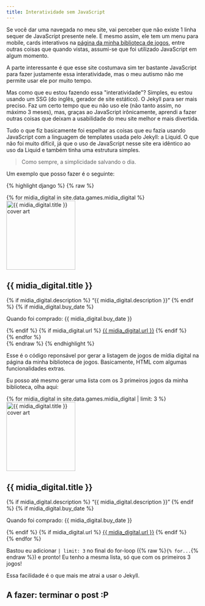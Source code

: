 ```yaml
---
title: Interatividade sem JavaScript
---
```


Se você dar uma navegada no meu site, vai perceber que não existe 1 linha
sequer de JavaScript presente nele. E mesmo assim, ele tem um menu para mobile,
cards interativos na [página da minha biblioteca de jogos](/games), entre
outras coisas que quando vistas, assumi-se que foi utilizado JavaScript em
algum momento.

A parte interessante é que esse site costumava sim ter bastante JavaScript para
fazer justamente essa interatividade, mas o meu autismo não me permite usar ele
por muito tempo.

Mas como que eu estou fazendo essa "interatividade"? Simples, eu estou usando
um SSG (do inglês, gerador de site estático). O Jekyll para ser mais preciso.
Faz um certo tempo que eu não uso ele (não tanto assim, no máximo 3 meses),
mas, graças ao JavaScript irônicamente, aprendi a fazer outras coisas que
deixam a usabilidade do meu site melhor e mais divertida.

Tudo o que fiz basicamente foi espelhar as coisas que eu fazia usando
JavaScript com a linguagem de templates usada pelo Jekyll: a Liquid. O que não
foi muito difícil, já que o uso de JavaScript nesse site era idêntico ao uso da
Liquid e também tinha uma estrutura simples.

> Como sempre, a simplicidade salvando o dia.

Um exemplo que posso fazer é o seguinte:

{% highlight django %}
{% raw %}
<div class="game_collection">
{% for midia_digital in site.data.games.midia_digital %}
<div class="game" id="{{ midia_digital.title | slugify }}">
<a href="#{{ midia_digital.title | slugify }}">
    <img
        alt="{{ midia_digital.title }} cover art"
        width="180"
        height="180"
        loading="lazy"
        src="{{ midia_digital.cover }}">
</a>
    <hgroup class="game_info">
        <h2>{{ midia_digital.title }}</h2>
        {% if midia_digital.description %}
            <q>{{ midia_digital.description }}</q>
        {% endif %}
        {% if midia_digital.buy_date %}
            <p><span style="color: var(--accent)">Quando foi comprado:</span> {{ midia_digital.buy_date }}</p>
        {% endif %}
        {% if midia_digital.url %}
            <a href="{{ midia_digital.url }}" target="_blank">{{ midia_digital.url }}</a>
        {% endif %}
    </hgroup>
</div>
{% endfor %}
</div>
{% endraw %}
{% endhighlight %}

Esse é o código reponsável por gerar a listagem de jogos de mídia digital na
página da minha biblioteca de jogos. Basicamente, HTML com algumas
funcionalidades extras.

Eu posso até mesmo gerar uma lista com os 3 primeiros jogos da minha
biblioteca, olha aqui:

<div class="game_collection">
{% for midia_digital in site.data.games.midia_digital | limit: 3 %}
<div class="game" id="{{ midia_digital.title | slugify }}">
<a href="#{{ midia_digital.title | slugify }}">
    <img
        alt="{{ midia_digital.title }} cover art"
        width="180"
        height="180"
        loading="lazy"
        src="{{ midia_digital.cover }}">
</a>
    <hgroup class="game_info">
        <h2>{{ midia_digital.title }}</h2>
        {% if midia_digital.description %}
            <q>{{ midia_digital.description }}</q>
        {% endif %}
        {% if midia_digital.buy_date %}
            <p><span style="color: var(--accent)">Quando foi comprado:</span> {{ midia_digital.buy_date }}</p>
        {% endif %}
        {% if midia_digital.url %}
            <a href="{{ midia_digital.url }}" target="_blank">{{ midia_digital.url }}</a>
        {% endif %}
    </hgroup>
</div>
{% endfor %}
</div>

Bastou eu adicionar `| limit: 3` no final do for-loop ({% raw %}`{% for...`{% endraw %})
e pronto! Eu tenho a mesma lista, só que com os primeiros 3 jogos!

Essa facilidade é o que mais me atrai a usar o Jekyll.

## A fazer: terminar o post :P
